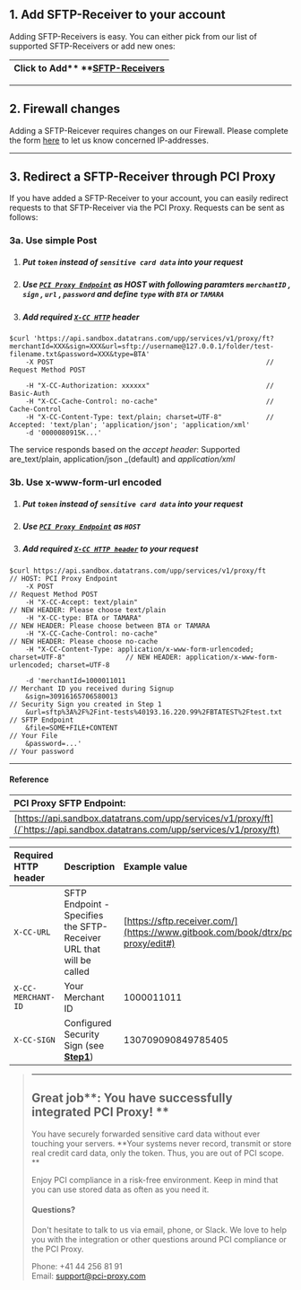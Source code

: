 ## 1. Add SFTP-Receiver to your account

Adding SFTP-Receivers is easy. You can either pick from our list of supported SFTP-Receivers or add new ones:

| Click to Add** **[**SFTP-Receivers**](https://admin.sandbox.datatrans.com/showcase/pci-proxy/add-receiver.html) |
| :--- |


---

## 2. Firewall changes

Adding a SFTP-Reicever requires changes on our Firewall. Please complete the form [here](https://admin.sandbox.datatrans.com/showcase/pci-proxy/add-receiver.html) to let us know concerned IP-addresses.

---

## 3. Redirect a SFTP-Receiver through PCI Proxy

If you have added a SFTP-Receiver to your account, you can easily redirect requests to that SFTP-Receiver via the PCI Proxy. Requests can be sent as follows:

### 3a. Use simple Post

1. ##### Put `token` instead of `sensitive card data` into your request
2. ##### Use [`PCI Proxy Endpoint`](#reference) as HOST with following paramters `merchantID` , `sign` , `url` , `password` and define `type` with `BTA` or `TAMARA`
3. ##### Add required [`X-CC HTTP`](#reference) header

```
$curl 'https://api.sandbox.datatrans.com/upp/services/v1/proxy/ft?merchantId=XXX&sign=XXX&url=sftp://username@127.0.0.1/folder/test-filename.txt&password=XXX&type=BTA'
    -X POST                                                     // Request Method POST

    -H "X-CC-Authorization: xxxxxx"                             // Basic-Auth
    -H "X-CC-Cache-Control: no-cache"                           // Cache-Control
    -H "X-CC-Content-Type: text/plain; charset=UTF-8"           // Accepted: 'text/plan'; 'application/json'; 'application/xml'
    -d '0000080915K...'
```

The service responds based on the _accept header_: Supported are_text/plain, application/json _\(default\) and _application/xml_

### 3b. Use x-www-form-url encoded

1. ##### Put `token` instead of `sensitive card data` into your request
2. ##### Use [`PCI Proxy Endpoint`](#reference) as `HOST`
3. ##### Add required [`X-CC HTTP header`](#reference) to your request

```
$curl https://api.sandbox.datatrans.com/upp/services/v1/proxy/ft                           // HOST: PCI Proxy Endpoint
    -X POST                                                                                // Request Method POST
    -H "X-CC-Accept: text/plain"                                                           // NEW HEADER: Please choose text/plain
    -H "X-CC-type: BTA or TAMARA"                                                          // NEW HEADER: Please choose between BTA or TAMARA
    -H "X-CC-Cache-Control: no-cache"                                                      // NEW HEADER: Please choose no-cache
    -H "X-CC-Content-Type: application/x-www-form-urlencoded; charset=UTF-8"               // NEW HEADER: application/x-www-form-urlencoded; charset=UTF-8

    -d 'merchantId=1000011011                                                              // Merchant ID you received during Signup
    &sign=30916165706580013                                                                // Security Sign you created in Step 1 
    &url=sftp%3A%2F%2Fint-tests%40193.16.220.99%2FBTATEST%2Ftest.txt                       // SFTP Endpoint
    &file=SOME+FILE+CONTENT                                                                // Your File
    &password=...'                                                                         // Your password
```

---

#### Reference

| **PCI Proxy SFTP Endpoint:** |
| :--- |
| [https://api.sandbox.datatrans.com/upp/services/v1/proxy/ft](/`https://api.sandbox.datatrans.com/upp/services/v1/proxy/ft) |

| Required HTTP header | Description | Example value |
| :--- | :--- | :--- |
| `X-CC-URL` | SFTP Endpoint - Specifies the SFTP-Receiver URL that will be called | [https://sftp.receiver.com/](https://www.gitbook.com/book/dtrx/pci-proxy/edit#) |
| `X-CC-MERCHANT-ID` | Your Merchant ID | 1000011011 |
| `X-CC-SIGN` | Configured Security Sign \(see [**Step1**](/step-1-signup-and-setup.md)\) | 130709090849785405 |

> ---
>
> ## Great job**: You have successfully integrated PCI Proxy! **
>
> You have securely forwarded sensitive card data without ever touching your servers. **Your systems never record, transmit or store real credit card data, only the token. Thus, you are out of PCI scope. **
>
> Enjoy PCI compliance in a risk-free environment. Keep in mind that you can use stored data as often as you need it.
>
> #### Questions?
>
> Don't hesitate to talk to us via email, phone, or Slack. We love to help you with the integration or other questions around PCI compliance or the PCI Proxy.
>
> Phone: +41 44 256 81 91  
> Email: [support@pci-proxy.com](/mailto:support@pci-proxy.com)



